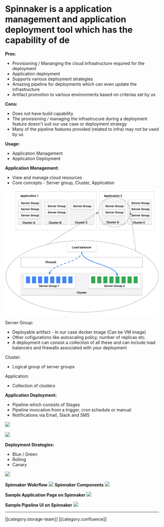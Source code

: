 # Spinnaker is a application management and application deployment tool which has the capability of de

**Pros:**

* Provisioning / Mananging the cloud infrastructure required for the deployment
* Application deployment
* Supports various deployment strategies
* Amazing pipeline for deployments which can even update the infrastructure
* Artifact promotion to various environments based on criterias set by us

**Cons:**

* Does not have build capability
* The provisioning / managing the infrastrucure during a deployment feature doesn't suit our use case or deployment strategy
* Many of the pipeline features provided (related to infra) may not be used by us

**Usage:**

* Application Management
* Application Deployment

**Application Management:**

* View and manage cloud resources
* Core concepts - Server group, Cluster, Application

![](../../../../DevOpsFull/devops-kn-hw2/images/storage/spinnaker.png)

Server Group:

* Deployable artifact - In our case docker image (Can be VM image)
* Other cofigurations like autoscaling policy, number of replicas etc.
* A deployment can consist a collection of all these and can include load balancers and firewalls associated with your deployment

Cluster:

* Logical group of server groups

Application:

* Collection of clusters

**Application Deployment:**

* Pipeline which consists of Stages
* Pipeline invocation from a trigger, cron schedule or manual
* Notifications via Email, Slack and SMS

![](../../../../DevOpsFull/devops-kn-hw2/images/storage)

![](../../../../DevOpsFull/devops-kn-hw2/images/storage)

**Deployment Strategies:**

* Blue / Green
* Rolling
* Canary

![](../../../../DevOpsFull/devops-kn-hw2/images/storage)

**Spinnaker Wokrflow** ![](../../../../DevOpsFull/devops-kn-hw2/images/storage) **Spinnaker Components** ![](../../../../DevOpsFull/devops-kn-hw2/images/storage)

**Sample Application Page on Spinnaker** ![](../../../../DevOpsFull/devops-kn-hw2/images/storage)

**Sample Pipeline UI on Spinnaker** ![](../../../../DevOpsFull/devops-kn-hw2/images/storage)

***

\[\[category.storage-team]] \[\[category.confluence]]
